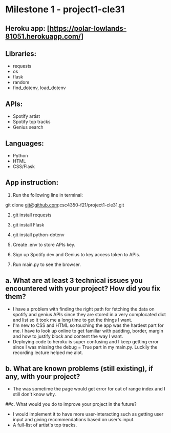 # Milestone 1 - project1-cle31
## Heroku app: [https://polar-lowlands-81051.herokuapp.com/]
## Libraries: 
* requests
* os
* flask
* random
* find_dotenv, load_dotenv
## APIs:

* Spotify artist
* Spotify top tracks
* Genius search
## Languages:

* Python
* HTML
* CSS/Flask

## App instruction:

1. Run the following line in terminal:
 
git clone git@github.com:csc4350-f21/project1-cle31.git

2. git install requests

3. git install Flask

4. git install python-dotenv

5. Create .env to store APIs key.

6. Sign up Spotify dev and Genius to key access token to APIs.

7. Run main.py to see the browser.

## a. What are at least 3 technical issues you encountered with your project? How did you fix them?

- I have a problem with finding the right path for fetching the data on spotify and genius APIs since they are stored in a very complocated dict and list so it took me a long time to get the things I want.
- I'm new to CSS and HTML so touching the app was the hardest part for me. I have to look up online to get familiar with padding, border, margin and how to justify block and content the way I want.
- Deploying code to heroku is super confusing and I keep getting error since I was missing the debug = True part in my main.py. Luckily the recording lecture helped me alot.
## b. What are known problems (still existing), if any, with your project?

- The was sometime the page would get error for out of range index and I still don't know why. 

##c. What would you do to improve your project in the future? 

- I would implement it to have more user-interacting such as getting user input and giving recommendations based on user's input.
- A full-list of artist's top tracks.